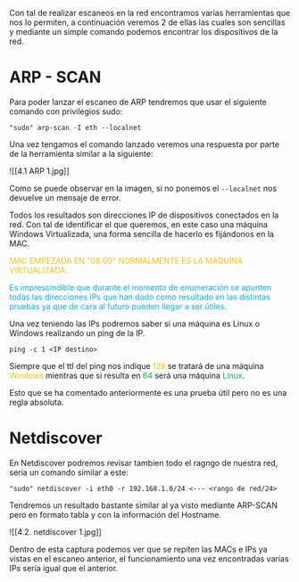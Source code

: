 Con tal de realizar escaneos en la red encontramos varias herramientas que nos lo permiten, a continuación veremos 2 de ellas las cuales son sencillas y mediante un simple comando podemos encontrar los dispositivos de la red.
# ARP - SCAN  
Para poder lanzar el escaneo de ARP tendremos que usar el siguiente comando con privilegios sudo:

````
"sudo" arp-scan -I eth --localnet
````

Una vez tengamos el comando lanzado veremos una respuesta por parte de la herramienta similar a la siguiente:

![[4.1 ARP 1.jpg]]

Como se puede observar en la imagen, si no ponemos el `--localnet` nos devuelve un mensaje de error.

Todos los resultados son direcciones IP de dispositivos conectados en la red. Con tal de identificar el que queremos, en este caso una máquina Windows Virtualizada, una forma sencilla de hacerlo es fijándonos en la MAC. 

<span style="color:rgb(255, 192, 0)">MAC EMPEZADA EN "08:00" NORMALMENTE ES LA MÁQUINA VIRTUALIZADA.</span>

<span style="color:rgb(0, 176, 240)">Es imprescindible que durante el momento de enumeración se apunten todas las direcciones IPs que han dado como resultado en las distintas pruebas ya que de cara al futuro pueden llegar a ser útiles.
</span>

Una vez teniendo las IPs podremos saber si una máquina es Linux o Windows realizando un ping de la IP.

````
ping -c 1 <IP destino> 
````

Siempre que el ttl del ping nos indique <span style="color:rgb(255, 192, 0)">128</span> se tratará de una máquina <span style="color:rgb(255, 192, 0)">Windows</span> mientras que si resulta en <span style="color:rgb(0, 176, 80)">64</span> será una máquina <span style="color:rgb(0, 176, 80)">Linux</span>.

Esto que se ha comentado anteriormente es una prueba útil pero no es una regla absoluta.
# Netdiscover
En Netdiscover podremos revisar tambien todo el ragngo de nuestra red, sería un comando similar a este:

````
"sudo" netdiscover -i eth0 -r 192.168.1.0/24 <--- <rango de red/24>
````

Tendremos un resultado bastante similar al ya visto mediante ARP-SCAN pero en formato tabla y con la información del Hostname.

![[4.2. netdiscover 1.jpg]]

Dentro de esta captura podemos ver que se repiten las MACs e IPs ya vistas en el escaneo anterior, el funcionamiento una vez encontradas varias IPs sería igual que el anterior.